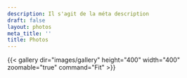 ```yaml
---
description: Il s'agit de la méta description
draft: false
layout: photos
meta_title: ''
title: Photos
---
```


{{< gallery dir="images/gallery" height="400" width="400" zoomable="true" command="Fit" >}}
